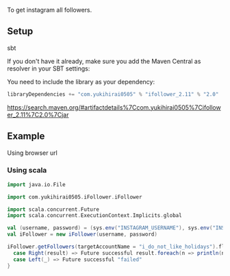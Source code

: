 To get instagram all followers.

## Setup

sbt

If you don't have it already, make sure you add the Maven Central as resolver in your SBT settings:

You need to include the library as your dependency:

```scala
libraryDependencies += "com.yukihirai0505" % "ifollower_2.11" % "2.0"
```

https://search.maven.org/#artifactdetails%7Ccom.yukihirai0505%7Cifollower_2.11%7C2.0%7Cjar

## Example

Using browser url

### Using scala

```scala
import java.io.File

import com.yukihirai0505.iFollower.iFollower

import scala.concurrent.Future
import scala.concurrent.ExecutionContext.Implicits.global

val (username, password) = (sys.env("INSTAGRAM_USERNAME"), sys.env("INSTAGRAM_PASSWORD"))
val iFollower = new iFollower(username, password)

iFollower.getFollowers(targetAccountName = "i_do_not_like_holidays").flatMap {
  case Right(result) => Future successful result.foreach(n => println(n.node.username))
  case Left(_) => Future successful "failed"
}
```
